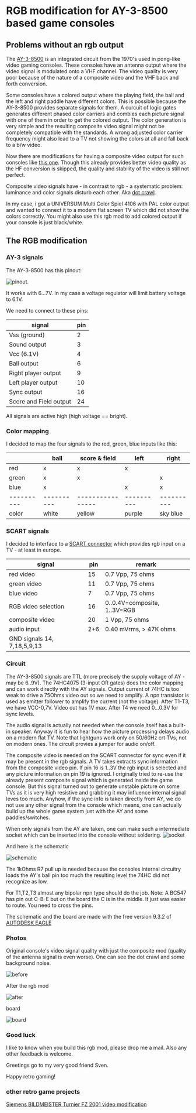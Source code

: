 # RGB modification for AY-3-8500 based game consoles

## Problems without an rgb output

The [AY-3-8500](https://en.wikipedia.org/wiki/AY-3-8500) is an integrated circuit from the 1970's used in pong-like video gaming consoles.
These consoles have an antenna output where the video signal is modulated onto a VHF channel.
The video quality is very poor because of the nature of a composite video and the VHF back and forth conversion.

Some consoles have a colored output where the playing field, the ball and the left and right paddle have different colors. This is possible because the AY-3-8500 provides separate signals for them.
A curcuit of logic gates generates different phased color carriers and combies each picture signal with one of them in order to get the colored output.
The color generation is very simple and the resulting composite video signal might not be completely compatible with the standards.
A wrong adjusted color carrier frequency might also lead to a TV not showing the colors at all and fall back to a b/w video.
 
Now there are modifications for having a composite video output for such consoles like 
[this one](https://circuit-board.de/forum/index.php/Thread/11658-Umbau-von-Universum-4106-Color-Video-Out/). 
Though this already provides better video quality as the HF conversion is skipped, the quality and stability of the video is still not perfect.

Composite video signals have - in contrast to rgb - a systematic problem: luminance and color signals disturb each other. Aka [dot crawl](https://en.wikipedia.org/wiki/Dot_crawl).

In my case, i got a UNIVERSUM Multi Color Spiel 4106 with PAL color output and wanted to connect it to a modern flat screen TV which did not show the colors correctly. You might also use this rgb mod to add colored output if your console is just black/white.

## The RGB modification

### AY-3 signals

The AY-3-8500 has this pinout:

![pinout](images/AY-3-8500_pinout.png).
 
It works with 6...7V. In my case a voltage regulator will limit battery voltage to 6.1V.

We need to connect to these pins:

| signal                         |  pin  |
|--------------------------------|-------|
| Vss (ground)                   |  2    |
| Sound output                   |  3    |
| Vcc (6.1V)                     |  4    |
| Ball output                    |  6    |
| Right player output            |  9    |
| Left player output             |  10   |
| Sync output                    |  16   |
| Score and Field output         |  24   |

All signals are active high (high voltage == bright).

### Color mapping

I decided to map the four signals to the red, green, blue inputs like this:

|          |   ball   | score & field  |  left    |  right   |
|----------|----------|----------------|----------|----------|
| red      |    x     |      x         |    x     |          |
| green    |    x     |      x         |          |    x     |
| blue     |    x     |                |    x     |    x     |
|----------|----------|----------------|----------|----------|
| color    |  white   |     yellow     |  purple  | sky blue |


### SCART signals

I decided to interface to a [SCART connector](https://en.wikipedia.org/wiki/SCART) which provides rgb input on a TV - at least in europe.

| signal                         |  pin  |  remark                       |
|--------------------------------|-------|-------------------------------|
| red video                      |  15   |  0.7 Vpp, 75 ohms             |
| green video                    |  11   |  0.7 Vpp, 75 ohms             |
| blue  video                    |  7    |  0.7 Vpp, 75 ohms             |
| RGB video selection            |  16   |  0..0.4V=composite, 1..3V=RGB |
| composite video                |  20   |  1 Vpp, 75 ohms               |
| audio input                    |  2+6  |  0.40 mVrms, > 47K ohms       |
| GND signals 14, 7,18,5,9,13    |       |                               |

### Circuit

The AY-3-8500 signals are TTL (more precisely the supply voltage of AY - may be 6..9V).
The 74HC4075 (3-input OR gates) does the color mapping and can work directly with the AY signals.
Output current of 74HC is too weak to drive a 75Ohms video out so we need to amplify.
A npn transistor is used as emitter follower to amplify the current (not the voltage).
After T1-T3, we have VCC-0,7V. Video out has 1V max.
After T4 we need 0...0.3V for sync levels. 

The audio signal is actually not needed when the console itself has a built-in speaker.
Anyway it is fun to hear how the picture processing delays audio on a modern flat TV. Note that lightguns work only on 50/60Hz crt TVs, not on modern ones.
The circuit provies a jumper for audio on/off.

The composite video is needed on the SCART connector for sync even if it may be present in the rgb signals. A TV takes extracts sync information from the composite video pin. If pin 16 is 1..3V the rgb input is selected and any picture information on pin 19 is ignored.
I originally tried to re-use the already present composite signal which is generated inside the game console. But this signal turned out to generate unstable picture on some TVs as it is very high resistive and grabbing it may influence internal signal leves too much.
Anyhow, if the sync info is taken directly from AY, we do not use any other signal from the console which means, one can actually build up the whole game system just with the AY and some paddles/switches.

When only signals from the AY are taken, one can make such a intermediate socket which can be inserted into the console without soldering.
![socket](/images/socket.jpg)

And here is the schematic

![schematic](/images/schematic.png)

The 1kOhms R7 pull up is needed because the consoles internal circuitry loads the AY's ball pin too much the resulting level the 74HC did not recognize as low.

For T1,T2,T3 almost any bipolar npn type should do the job.
Note: A BC547 has pin out C-B-E but on the board the C is in the middle. It just was easier to route. You need to cross the pins.

The schematic and the board are made with the free version 9.3.2 of [AUTODESK EAGLE](https://www.autodesk.com/products/eagle/free-download)


### Photos

Original console's video signal quality with just the composite mod (quality of the antenna signal is even worse). One can see the dot crawl and some background noise.

![before](/images/0before.jpg)

After the rgb mod

![after](/images/1after.jpg)

board

![board](/images/board.png)


### Good luck

I like to know when you build this rgb mod, please drop me a mail. Also any other feedback is welcome.

Greetings go to my very good friend Sven.

Happy retro gaming! 

### other retro game projects

[Siemens BILDMEISTER Turnier FZ 2001 video modification](bildmeister.md)

